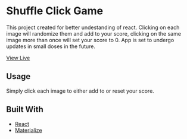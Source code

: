 # Shuffle Click Game
This project created for better undestanding of react. Clicking on each image will randomize them and add to your score, clicking on the same image more than once will set your score to 0. App is set to undergo updates in small doses in the future.

[View Live](https://cheese-click.herokuapp.com)

## Usage
Simply click each image to either add to or reset your score.

## Built With
* [React](https://reactjs.org)
* [Materialize](https://materializecss.com)
